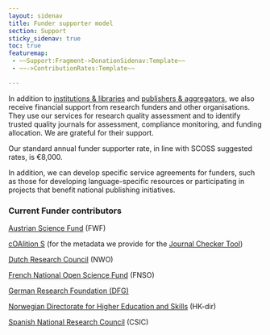```yaml
---
layout: sidenav
title: Funder supporter model
section: Support
sticky_sidenav: true
toc: true
featuremap:
 - ~~Support:Fragment->DonationSidenav:Template~~
 - ~~->ContributionRates:Template~~

---
```


In addition to [institutions & libraries](/support/) and [publishers & aggregators](/support/publisher-supporters/), we also receive financial support from research funders and other organisations. They use our services for research quality assessment and to identify trusted quality journals for assessment, compliance monitoring, and funding allocation. We are grateful for their support.

Our standard annual funder supporter rate, in line with SCOSS suggested rates, is €8,000.

In addition, we can develop specific service agreements for funders, such as those for developing language-specific resources or participating in projects that benefit national publishing initiatives.

### Current Funder contributors

[Austrian Science Fund](https://www.fwf.ac.at/) (FWF)

[cOAlition S](https://www.coalition-s.org/) (for the metadata we provide for the [Journal Checker Tool](https://www.coalition-s.org/coalition-s-releases-the-journal-checker-tool/))

[Dutch Research Council](https://www.nwo.nl/) (NWO)

[French National Open Science Fund](https://www.ouvrirlascience.fr/le-fonds-national-pour-la-science-ouverte/) (FNSO)

[German Research Foundation (DFG)](https://www.dfg.de/en)


[Norwegian Directorate for Higher Education and Skills](https://hkdir.no/) (HK-dir)

[Spanish National Research Council](https://www.csic.es) (CSIC)
